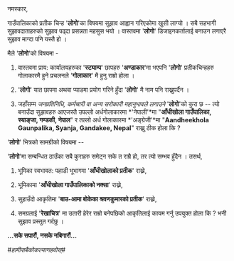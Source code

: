 नमस्कार,

गाउँपालिकाको प्रतीक चिन्ह '**लोगो**'का विषयमा सुझाव आह्वान गरिएकोमा खुसी लाग्यो
। सबै सहभागी सुझावदाताहरुको सुझाव पढ्दा प्रसन्नता महसुस भयो । वास्तवमा '**लोगो**'
डिजाइनकर्तालाई बनाउन लगाएरै सुझाव माग्दा पनि यस्तै हो ।

मैले '**लोगो**'को विषयमा -

1)  वास्तवमा प्राय: कार्यालयहरुका '**स्ट्याम्प**' छापहरु '**अण्डाकार**'मा भएपनि
    '**लोगो**' प्रतीकचिन्हहरु गोलाकारमै हुने प्रचलनले '**गोलाकार**' मै हुनु राम्रो
    होला ।

2)  '**लोगो**' यात छापमा अथवा प्याडमा प्रयोग गरिने हुँदा '**लोगो**' मै नाम पनि
    राख्नुपर्दैन ।

3)  जहाँसम्म *जनप्रतिनिधि, कर्मचारी वा अन्य सरोकारी महानुभावले लगाउने*
    '**लोगो**'को कुरा छ -- त्यो बनाउँदा सुझावहरु आएजस्तै उपल्लो अर्धगोलाकारमा
    *'नेपाली'*मा "**आँधीखोला गाउँपालिका, स्याङ्जा, गण्डकी, नेपाल**" र तल्लो अर्ध
    गोलाकारमा *'अङ्ग्रेजी'*मा "**Aandheekhola Gaunpalika, Syanja, Gandakee,
    Nepal**" राख्नु ठीक होला कि ?

'**लोगो**' भित्रको सामग्रीको विषयमा --

'**लोगो**'मा सम्बन्धित ठाउँका सबै कुराहरु समेट्न सके त राम्रै हो, तर त्यो सम्भव हुँदैन ।
तसर्थ,

1)  भूमिका स्वभावत: पहाडी भूभागमा '**आँधीखोलाको प्रतीक**' राख्ने,

2)  भूमिकामा '**आँधीखोला गाउँपालिकाको नक्सा**' राख्ने,

3)  सुहाउँदो आकृतिमा '**बाउ-आमा बोकेका श्रवणकुमारको प्रतीक**' राख्ने,

4)  समग्रलाई '**रेखाचित्र**' मा उतारी हेरेर राम्रो बनेपछिको आकृतिलाई कायम गर्नु
    उपयुक्त होला कि ? भनी सुझाव प्रस्तुत गर्दछु ।

**...सके सपारौं, नसके नबिगारौं...**

*#हामीसबैकोकल्याणहवोस्#*
